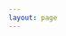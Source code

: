 ```yaml
---
layout: page
---
```


<script setup>
import {
  VPTeamPage,
  VPTeamPageTitle,
  VPTeamMembers
} from 'vitepress/theme'

const members = [
  {
    avatar: 'https://www.github.com/loveyless.png',
    name: 'Loveyless',
    // title: 'Creator',
    links: [
      { icon: 'github', link: 'https://github.com/loveyless' },
      { icon: 'twitter', link: 'https://twitter.com/Lovey1ess' }
      //没有icon的svg
      // { icon: 'email', link: 'https://twitter.com/Lovey1ess' }
    ]
  },
]
</script>

<VPTeamPage>
  <VPTeamPageTitle>
    <template #title>
      一名小前端
    </template>
    <template #lead>
      <!-- 目前只会vue一点nodejs皮毛 -->
      学习go语言中……
    </template>
  </VPTeamPageTitle>
  <VPTeamMembers
    :members="members"
  />
</VPTeamPage>
